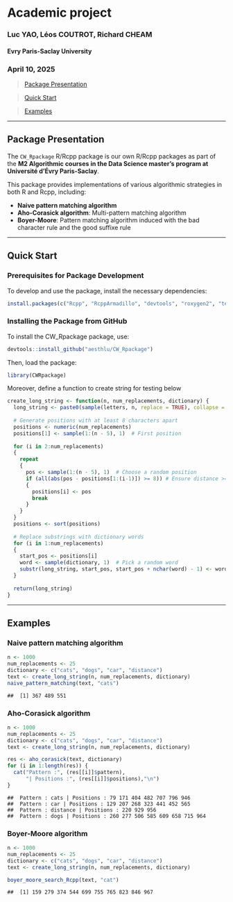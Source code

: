# Academic project 

### Luc YAO, Léos COUTROT, Richard CHEAM

#### Evry Paris-Saclay University

### April 10, 2025

> [Package Presentation](#pp)

> [Quick Start](#qs)

> [Examples](#ex)

------------------------------------------------------------------------

<a id="pp"></a>

## Package Presentation

The `CW_Rpackage` R/Rcpp package is our own R/Rcpp packages as part of the **M2
Algorithmic courses in the Data Science master’s program at Université
d’Évry Paris-Saclay**.

This package provides implementations of various algorithmic strategies
in both R and Rcpp, including:

- **Naive pattern matching algorithm**
- **Aho-Corasick algorithm**: Multi-pattern matching algorithm 
- **Boyer-Moore**: Pattern matching algorithm induced with the bad character rule and the good suffixe rule

------------------------------------------------------------------------

<a id="qs"></a>

## Quick Start

### Prerequisites for Package Development

To develop and use the package, install the necessary dependencies:

``` r
install.packages(c("Rcpp", "RcppArmadillo", "devtools", "roxygen2", "testthat", "stringr"))
```

### Installing the Package from GitHub

To install the CW_Rpackage package, use:

``` r
devtools::install_github("aesthlu/CW_Rpackage")
```

Then, load the package:

``` r
library(CWRpackage)
```

Moreover, define a function to create string for testing below

``` r
create_long_string <- function(n, num_replacements, dictionary) {
  long_string <- paste0(sample(letters, n, replace = TRUE), collapse = "")
  
  # Generate positions with at least 8 characters apart
  positions <- numeric(num_replacements)
  positions[1] <- sample(1:(n - 5), 1)  # First position
  
  for (i in 2:num_replacements)
  {
    repeat 
    {
      pos <- sample(1:(n - 5), 1)  # Choose a random position
      if (all(abs(pos - positions[1:(i-1)]) >= 8)) # Ensure distance >= 8
      {  
        positions[i] <- pos
        break
      }
    }
  }
  positions <- sort(positions)
  
  # Replace substrings with dictionary words
  for (i in 1:num_replacements)
  {
    start_pos <- positions[i]
    word <- sample(dictionary, 1)  # Pick a random word
    substr(long_string, start_pos, start_pos + nchar(word) - 1) <- word
  }
  
  return(long_string)
}
```

------------------------------------------------------------------------

<a id="ex"></a>

## Examples

### Naive pattern matching algorithm 

``` r
n <- 1000
num_replacements <- 25
dictionary <- c("cats", "dogs", "car", "distance")
text <- create_long_string(n, num_replacements, dictionary)
naive_pattern_matching(text, "cats")
```

    ##  [1] 367 489 551


### Aho-Corasick algorithm

``` r
n <- 1000
num_replacements <- 25
dictionary <- c("cats", "dogs", "car", "distance")
text <- create_long_string(n, num_replacements, dictionary)

res <- aho_corasick(text, dictionary)
for (i in 1:length(res)) {
  cat("Pattern :", (res[[i]]$pattern), 
      "| Positions :", (res[[i]]$positions),"\n")
}
```

    ##  Pattern : cats | Positions : 79 171 404 482 707 796 946 
    ##  Pattern : car | Positions : 129 207 268 323 441 452 565 
    ##  Pattern : distance | Positions : 220 929 956 
    ##  Pattern : dogs | Positions : 260 277 506 585 609 658 715 964 


### Boyer-Moore algorithm 

``` r
n <- 1000
num_replacements <- 25
dictionary <- c("cats", "dogs", "car", "distance")
text <- create_long_string(n, num_replacements, dictionary)

boyer_moore_search_Rcpp(text, "cat")
```

    ##  [1] 159 279 374 544 699 755 765 823 846 967
